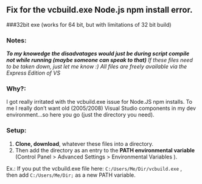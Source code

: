 ## Fix for the vcbuild.exe Node.js npm install error. 
###32bit exe (works for 64 bit, but with limitations of 32 bit build)

### Notes:
**_To my knowedge the disadvatages would just be during script compile not while running (maybe someone can speak to that)_**
_If these files need to be taken down, just let me know :) All files are freely available via the Express Edition of VS_

### Why?:
I got really irritated with the vcbuild.exe issue for Node.JS npm installs. To me I really don’t want old (2005/2008) Visual Studio components in my dev environment…so here you go (just the directory you need). 

### Setup:
1. **Clone, download**, whatever these files into a directory. 
2. Then add the directory as an entry to the **PATH environmental variable** (Control Panel > Advanced Settings > Environmental Variables ).

Ex.: If you put the vcbuild.exe file here: `C:/Users/Me/Dir/vcbuild.exe` ,<br>
then add `C:/Users/Me/Dir;` as a new PATH variable.
